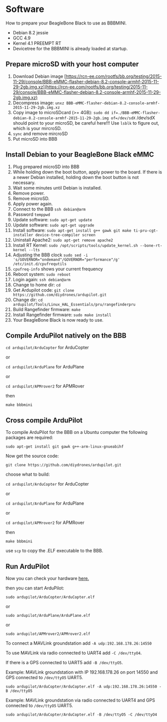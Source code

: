 # Software

How to prepare your BeagleBone Black to use as BBBMINI.

* Debian 8.2 jessie
* GCC 4.9
* Kernel 4.1 PREEMPT RT
* Devicetree for the BBBMINI is already loaded at startup.

## Prepare microSD with your host computer
1. Download Debian image [https://rcn-ee.com/rootfs/bb.org/testing/2015-11-29/console/BBB-eMMC-flasher-debian-8.2-console-armhf-2015-11-29-2gb.img.xz](https://rcn-ee.com/rootfs/bb.org/testing/2015-11-29/console/BBB-eMMC-flasher-debian-8.2-console-armhf-2015-11-29-2gb.img.xz)
2. Decompress image: `unxz BBB-eMMC-flasher-debian-8.2-console-armhf-2015-11-29-2gb.img.xz`
3. Copy image to microSDcard (>= 4GB): `sudo dd if=./BBB-eMMC-flasher-debian-8.2-console-armhf-2015-11-29-2gb.img of=/dev/sdX` /dev/sdX should point to your microSD, be careful here!!! Use `lsblk` to figure out, which is your mircroSD.
4. `sync` and remove mircroSD 
5. Put microSD into BBB


## Install Debian to your BeagleBone Black eMMC
1. Plug prepared microSD into BBB
2. While holding down the boot button, apply power to the board. If there is a newer Debian installed, holding down the boot button is not necessary.
3. Wait some minutes until Debian is installed.
4. Remove power.
5. Remove microSD.
6. Apply power again.
7. Connect to the BBB `ssh debian@arm`
8. Password `temppwd`
9. Update software: `sudo apt-get update`
10. Update software: `sudo apt-get upgrade`
11. Install software: `sudo apt-get install g++ gawk git make ti-pru-cgt-installer device-tree-compiler screen`
13. Uninstall Apache2: `sudo apt-get remove apache2`
14. Install RT Kernel: `sudo /opt/scripts/tools/update_kernel.sh --bone-rt-kernel --lts`
15. Adjusting the BBB clock `sudo sed -i 's/GOVERNOR="ondemand"/GOVERNOR="performance"/g' /etc/init.d/cpufrequtils`
16. `cpufreq-info` shows your current frequency
17. Reboot system: `sudo reboot`
18. Login again: `ssh debian@arm`
19. Change to home dir: `cd`
20. Get Ardupilot code: `git clone https://github.com/diydrones/ardupilot.git`
21. Change dir: `cd ardupilot/Tools/Linux_HAL_Essentials/pru/rangefinderpru`
22. Build Rangefinder firmware: `make`
23. Install Rangefinder firmware: `sudo make install`
24. Your BeagleBone Black is now ready to use.

## Compile ArduPilot natively on the BBB
`cd ardupilot/ArduCopter` for ArduCopter

or

`cd ardupilot/ArduPlane` for ArduPlane

or 

`cd ardupilot/APMrover2` for APMRover

then

`make bbbmini`

## Cross compile ArduPilot 

To compile ArduPilot for the BBB on a Ubuntu computer the following packages are required:

`sudo apt-get install git gawk g++-arm-linux-gnueabihf`

Now get the source code:

`git clone https://github.com/diydrones/ardupilot.git`

choose what to build:

`cd ardupilot/ArduCopter` for ArduCopter

or

`cd ardupilot/ArduPlane` for ArduPlane

or 

`cd ardupilot/APMrover2` for APMRover

then

`make bbbmini`

use `scp` to copy the .ELF executable to the BBB.

## Run ArduPilot
Now you can check your hardware [here.](../checkhardware/checkhardware.md)

then you can start ArduPilot:

`sudo ardupilot/ArduCopter/ArduCopter.elf`

or

`sudo ardupilot/ArduPlane/ArduPlane.elf`

or

`sudo ardupilot/APMrover2/APMrover2.elf`

To connect a MAVLink groundstation add `-A udp:192.168.178.26:14550`

To use MAVLink via radio connected to UART4 add `-C /dev/ttyO4`. 

If there is a GPS connected to UART5 add `-B /dev/ttyO5`. 

Example: MAVLink groundstation with IP 192.168.178.26 on port 14550 and GPS connected to `/dev/ttyO5` UART5.

`sudo ardupilot/ArduCopter/ArduCopter.elf -A udp:192.168.178.26:14550 -B /dev/ttyO5`

Example: MAVLink groundstation via radio connected to UART4 and GPS connected to `/dev/ttyO5` UART5.

`sudo ardupilot/ArduCopter/ArduCopter.elf -B /dev/ttyO5 -C /dev/ttyO4`

